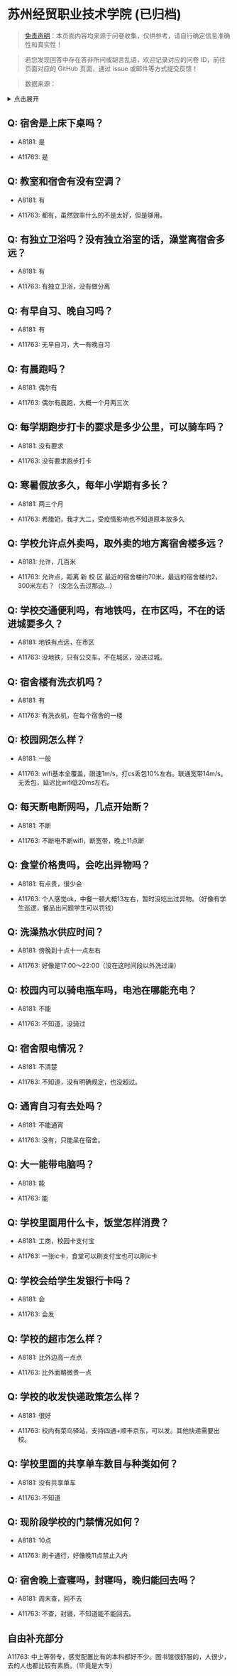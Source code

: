 # 苏州经贸职业技术学院 (已归档)

> [免责声明](https://colleges.chat/#_3)：本页面内容均来源于问卷收集，仅供参考，请自行确定信息准确性和真实性！

> 若您发现回答中存在答非所问或胡言乱语，欢迎记录对应的问卷 ID，前往页面对应的 GitHub 页面，通过 issue 或邮件等方式提交反馈！

> 数据来源：

<details><summary>点击展开</summary>
<ul>
<li>A8181: 964835542@qq.com (2022 年 06 月)</li>
<li>A11763: 匿名 (2022 年 06 月)</li>
</ul>
</details>

## Q: 宿舍是上床下桌吗？

- A8181: 是

- A11763: 是

## Q: 教室和宿舍有没有空调？

- A8181: 有

- A11763: 都有，虽然效率什么的不是太好，但是够用。

## Q: 有独立卫浴吗？没有独立浴室的话，澡堂离宿舍多远？

- A8181: 有

- A11763: 有独立卫浴，没有做分离

## Q: 有早自习、晚自习吗？

- A8181: 有

- A11763: 无早自习，大一有晚自习

## Q: 有晨跑吗？

- A8181: 偶尔有

- A11763: 偶尔有晨跑，大概一个月两三次

## Q: 每学期跑步打卡的要求是多少公里，可以骑车吗？

- A8181: 没有要求

- A11763: 没有要求跑步打卡

## Q: 寒暑假放多久，每年小学期有多长？

- A8181: 两三个月

- A11763: 希腊奶，我才大二，受疫情影响也不知道原本放多久

## Q: 学校允许点外卖吗，取外卖的地方离宿舍楼多远？

- A8181: 允许，几百米

- A11763: 允许点，距离 新 校 区 最近的宿舍楼约70米，最远的宿舍楼约2，300米左右？（没怎么去过那边...）

## Q: 学校交通便利吗，有地铁吗，在市区吗，不在的话进城要多久？

- A8181: 地铁有点远，在市区

- A11763: 没地铁，只有公交车，不在城区，没进过城。

## Q: 宿舍楼有洗衣机吗？

- A8181: 有

- A11763: 有洗衣机，在每个宿舍的一楼

## Q: 校园网怎么样？

- A8181: 一般

- A11763: wifi基本全覆盖，限速1m/s，打cs丢包10%左右。联通宽带14m/s，无丢包，延迟比wifi低20ms左右。

## Q: 每天断电断网吗，几点开始断？

- A8181: 不断

- A11763: 不断电不断wifi，断宽带，晚上11点断

## Q: 食堂价格贵吗，会吃出异物吗？

- A8181: 有点贵，很少会

- A11763: 个人感觉ok，中餐一顿大概13左右，暂时没吃出过异物。（好像有学生巡逻，餐品出问题学生可以罚钱）

## Q: 洗澡热水供应时间？

- A8181: 傍晚到十点十一点左右

- A11763: 好像是17:00～22:00（没在这时间段以外洗过澡）

## Q: 校园内可以骑电瓶车吗，电池在哪能充电？

- A8181: 不能

- A11763: 不知道，没骑过

## Q: 宿舍限电情况？

- A8181: 不清楚

- A11763: 不知道，没有明确规定，也没超过。

## Q: 通宵自习有去处吗？

- A8181: 不能通宵

- A11763: 没有，只能呆在宿舍。

## Q: 大一能带电脑吗？

- A8181: 能

- A11763: 能

## Q: 学校里面用什么卡，饭堂怎样消费？

- A8181: 工商，校园卡支付宝

- A11763: 一张ic卡，食堂可以刷支付宝也可以刷ic卡

## Q: 学校会给学生发银行卡吗？

- A8181: 会

- A11763: 会发

## Q: 学校的超市怎么样？

- A8181: 比外边高一点点

- A11763: 比外面略微贵一点

## Q: 学校的收发快递政策怎么样？

- A8181: 很好

- A11763: 校内有菜鸟驿站，支持四通+顺丰京东，可以发。其他快递需要出校。

## Q: 学校里面的共享单车数目与种类如何？

- A8181: 没有共享单车

- A11763: 不知道

## Q: 现阶段学校的门禁情况如何？

- A8181: 10点

- A11763: 刷卡通行，好像晚11点禁止入内

## Q: 宿舍晚上查寝吗，封寝吗，晚归能回去吗？

- A8181: 周末查，回不去

- A11763: 不查，封寝，不知道能不能回去。

## 自由补充部分

A11763: 中上等带专，感觉配置比有的本科都好不少。图书馆很舒服的，人很少，去的人也都比较有素质。（毕竟是大专）